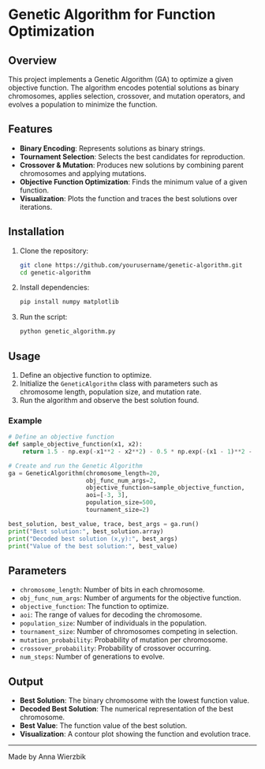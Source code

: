 # Genetic Algorithm for Function Optimization

## Overview
This project implements a Genetic Algorithm (GA) to optimize a given objective function. The algorithm encodes potential solutions as binary chromosomes, applies selection, crossover, and mutation operators, and evolves a population to minimize the function.

## Features
- **Binary Encoding**: Represents solutions as binary strings.
- **Tournament Selection**: Selects the best candidates for reproduction.
- **Crossover & Mutation**: Produces new solutions by combining parent chromosomes and applying mutations.
- **Objective Function Optimization**: Finds the minimum value of a given function.
- **Visualization**: Plots the function and traces the best solutions over iterations.

## Installation
1. Clone the repository:
   ```sh
   git clone https://github.com/yourusername/genetic-algorithm.git
   cd genetic-algorithm
   ```
2. Install dependencies:
   ```sh
   pip install numpy matplotlib
   ```
3. Run the script:
   ```sh
   python genetic_algorithm.py
   ```

## Usage
1. Define an objective function to optimize.
2. Initialize the `GeneticAlgorithm` class with parameters such as chromosome length, population size, and mutation rate.
3. Run the algorithm and observe the best solution found.

### Example
```python
# Define an objective function
def sample_objective_function(x1, x2):
    return 1.5 - np.exp(-x1**2 - x2**2) - 0.5 * np.exp(-(x1 - 1)**2 - (x2 + 2)**2)

# Create and run the Genetic Algorithm
ga = GeneticAlgorithm(chromosome_length=20,
                      obj_func_num_args=2,
                      objective_function=sample_objective_function,
                      aoi=[-3, 3],
                      population_size=500,
                      tournament_size=2)

best_solution, best_value, trace, best_args = ga.run()
print("Best solution:", best_solution.array)
print("Decoded best solution (x,y):", best_args)
print("Value of the best solution:", best_value)
```

## Parameters
- `chromosome_length`: Number of bits in each chromosome.
- `obj_func_num_args`: Number of arguments for the objective function.
- `objective_function`: The function to optimize.
- `aoi`: The range of values for decoding the chromosome.
- `population_size`: Number of individuals in the population.
- `tournament_size`: Number of chromosomes competing in selection.
- `mutation_probability`: Probability of mutation per chromosome.
- `crossover_probability`: Probability of crossover occurring.
- `num_steps`: Number of generations to evolve.

## Output
- **Best Solution**: The binary chromosome with the lowest function value.
- **Decoded Best Solution**: The numerical representation of the best chromosome.
- **Best Value**: The function value of the best solution.
- **Visualization**: A contour plot showing the function and evolution trace.

---
Made by Anna Wierzbik

